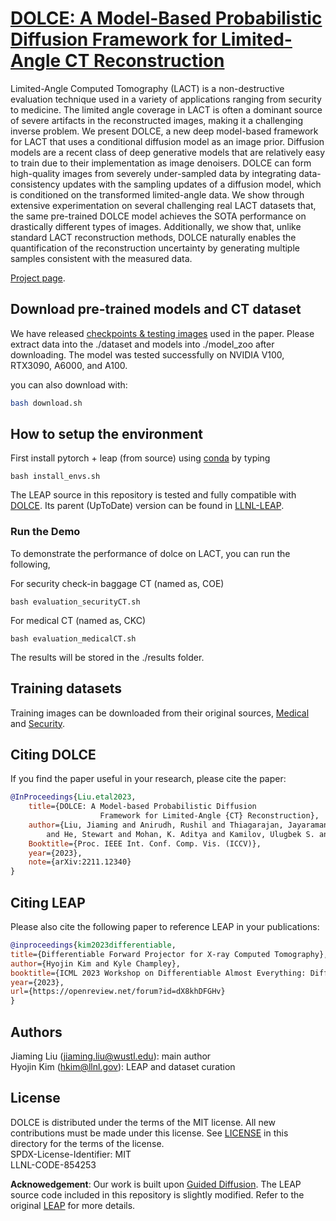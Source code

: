 # [DOLCE: A Model-Based Probabilistic Diffusion Framework for Limited-Angle CT Reconstruction](https://openaccess.thecvf.com/content/ICCV2023/papers/Liu_DOLCE_A_Model-Based_Probabilistic_Diffusion_Framework_for_Limited-Angle_CT_Reconstruction_ICCV_2023_paper.pdf)

Limited-Angle Computed Tomography (LACT) is a non-destructive evaluation technique used in a variety of applications ranging from security to medicine. The limited angle coverage in LACT is often a dominant source of severe artifacts in the reconstructed images, making it a challenging inverse problem. We present DOLCE, a new deep model-based framework for LACT that uses a conditional diffusion model as an image prior. Diffusion models are a recent class of deep generative models that are relatively easy to train due to their implementation as image denoisers. DOLCE can form high-quality images from severely under-sampled data by integrating data-consistency updates with the sampling updates of a diffusion model, which is conditioned on the transformed limited-angle data. We show through extensive experimentation on several challenging real LACT datasets that, the same pre-trained DOLCE model achieves the SOTA performance on drastically different types of images. Additionally, we show that, unlike standard LACT reconstruction methods, DOLCE naturally enables the quantification of the reconstruction uncertainty by generating multiple samples consistent with the measured data.

[Project page](https://wustl-cig.github.io/dolcewww/).


## Download pre-trained models and CT dataset

We have released [checkpoints & testing images](https://drive.google.com/drive/folders/1p6d2jdHXOI_09svJ8yw6gybDotSE2s8A?usp=sharing) used in the paper. Please extract data into the ./dataset and models into ./model_zoo after downloading. The model was tested successfully on NVIDIA V100,  RTX3090, A6000, and A100.

you can also download with:
```bash
bash download.sh
```

## How to setup the environment
First install pytorch + leap (from source) using [conda](...) by typing

```
bash install_envs.sh
```
The LEAP source in this repository is tested and fully compatible with [DOLCE](https://github.com/wustl-cig/DOLCE). Its parent (UpToDate) version can be found in [LLNL-LEAP](https://github.com/LLNL/LEAP/tree/main).

### Run the Demo

To demonstrate the performance of dolce on LACT, you can run the following,

For security check-in baggage CT (named as, COE)

```
bash evaluation_securityCT.sh 
```

For medical CT (named as, CKC)

```
bash evaluation_medicalCT.sh
```

The results will be stored in the ./results folder.

## Training datasets

Training images can be downloaded from their original sources, [Medical](https://wiki.cancerimagingarchive.net/pages/viewpage.action?pageId=61081171) and [Security](https://alert.northeastern.edu/).

## Citing DOLCE

If you find the paper useful in your research, please cite the paper:
```BibTex
@InProceedings{Liu.etal2023,
    title={DOLCE: A Model-based Probabilistic Diffusion 
                    Framework for Limited-Angle {CT} Reconstruction},
    author={Liu, Jiaming and Anirudh, Rushil and Thiagarajan, Jayaraman J. 
        and He, Stewart and Mohan, K. Aditya and Kamilov, Ulugbek S. and Kim, Hyojin},
    Booktitle={Proc. IEEE Int. Conf. Comp. Vis. (ICCV)},
    year={2023},
    note={arXiv:2211.12340}
}
```

## Citing LEAP

Please also cite the following paper to reference LEAP in your publications:  
```BibTex
@inproceedings{kim2023differentiable,
title={Differentiable Forward Projector for X-ray Computed Tomography},
author={Hyojin Kim and Kyle Champley},
booktitle={ICML 2023 Workshop on Differentiable Almost Everything: Differentiable Relaxations, Algorithms, Operators, and Simulators},
year={2023},
url={https://openreview.net/forum?id=dX8khDFGHv}
}
```    

## Authors
Jiaming Liu (jiaming.liu@wustl.edu): main author  
Hyojin Kim (hkim@llnl.gov): LEAP and dataset curation  


## License
DOLCE is distributed under the terms of the MIT license. All new contributions must be made under this license.
See [LICENSE](LICENSE.txt) in this directory for the terms of the license.  
SPDX-License-Identifier: MIT  
LLNL-CODE-854253  


**Acknowedgement**: Our work is built upon [Guided Diffusion](https://github.com/openai/guided-diffusion).
The LEAP source code included in this repository is slightly modified. Refer to the original [LEAP](https://github.com/LLNL/LEAP) for more details. 

